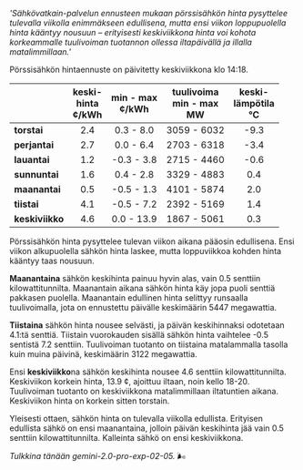 *'Sähkövatkain-palvelun ennusteen mukaan pörssisähkön hinta pysyttelee tulevalla viikolla enimmäkseen edullisena, mutta ensi viikon loppupuolella hinta kääntyy nousuun – erityisesti keskiviikkona hinta voi kohota korkeammalle tuulivoiman tuotannon ollessa iltapäivällä ja illalla matalimmillaan.'*


Pörssisähkön hintaennuste on päivitetty keskiviikkona klo 14:18.

|   | keski-<br>hinta<br>¢/kWh | min - max<br>¢/kWh | tuulivoima<br>min - max<br>MW | keski-<br>lämpötila<br>°C |
|:-------------|:----------------:|:----------------:|:-------------:|:-------------:|
| **torstai** | 2.4 | 0.3 - 8.0 | 3059 - 6032 | -9.3 |
| **perjantai** | 2.7 | 0.0 - 6.4 | 2703 - 6318 | -3.4 |
| **lauantai** | 1.2 | -0.3 - 3.8 | 2715 - 4460 | -0.6 |
| **sunnuntai** | 1.6 | 0.4 - 2.8 | 3329 - 4883 | 0.4 |
| **maanantai** | 0.5 | -0.5 - 1.3 | 4101 - 5874 | 2.0 |
| **tiistai** | 4.1 | -0.5 - 7.2 | 2392 - 5169 | 1.4 |
| **keskiviikko** | 4.6 | 0.0 - 13.9 | 1867 - 5061 | 0.3 |

Pörssisähkön hinta pysyttelee tulevan viikon aikana pääosin edullisena. Ensi viikon alkupuolella sähkön hinta laskee, mutta loppuviikkoa kohden hinta kääntyy taas nousuun.

**Maanantaina** sähkön keskihinta painuu hyvin alas, vain 0.5 senttiin kilowattitunnilta. Maanantain aikana sähkön hinta käy jopa puoli senttiä pakkasen puolella. Maanantain edullinen hinta selittyy runsaalla tuulivoimalla, jota on ennustettu päivälle keskimäärin 5447 megawattia.

**Tiistaina** sähkön hinta nousee selvästi, ja päivän keskihinnaksi odotetaan 4.1:tä senttiä. Tiistain vuorokauden sisällä sähkön hinta vaihtelee -0.5 sentistä 7.2 senttiin. Tuulivoiman tuotanto on tiistaina matalammalla tasolla kuin muina päivinä, keskimäärin 3122 megawattia.

Ensi **keskiviikko**na sähkön keskihinta nousee 4.6 senttiin kilowattitunnilta. Keskiviikon korkein hinta, 13.9 ¢, ajoittuu iltaan, noin kello 18-20. Tuulivoiman tuotanto on keskiviikkona matalimmillaan iltatuntien aikana. Keskiviikon hinta on korkein sitten torstain.

Yleisesti ottaen, sähkön hinta on tulevalla viikolla edullista. Erityisen edullista sähkö on ensi maanantaina, jolloin päivän keskihinta jää vain 0.5 senttiin kilowattitunnilta. Kalleinta sähkö on ensi keskiviikkona.

*Tulkkina tänään gemini-2.0-pro-exp-02-05.* 🌬️


